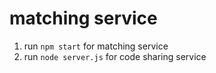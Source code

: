 # matching service

1. run `npm start` for matching service
2. run `node server.js` for code sharing service